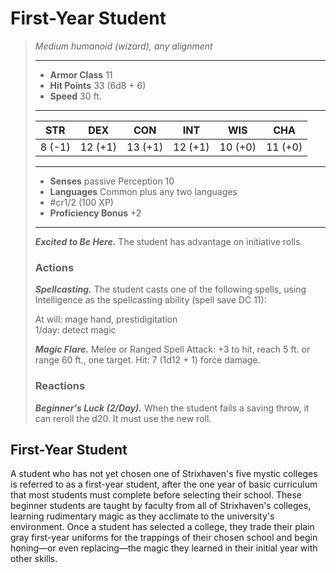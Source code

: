 # First-Year Student
>*Medium humanoid (wizard), any alignment*
>___
>- **Armor Class** 11
>- **Hit Points** 33 (6d8 + 6)
>- **Speed** 30 ft.
>___
>|STR|DEX|CON|INT|WIS|CHA|
>|:---:|:---:|:---:|:---:|:---:|:---:|
>|8 (-1)|12 (+1)|13 (+1)|12 (+1)|10 (+0)|11 (+0)|
>___
>- **Senses** passive Perception 10
>- **Languages** Common plus any two languages
>- #cr1/2 (100 XP)
>- **Proficiency Bonus** +2
>___
>***Excited to Be Here.*** The student has advantage on initiative rolls.  
>
>### Actions
>***Spellcasting.*** The student casts one of the following spells, using Intelligence as the spellcasting ability (spell save DC 11):  
>
>At will: mage hand, prestidigitation  
>1/day: detect magic  
>
>
>***Magic Flare.*** Melee  or Ranged Spell Attack: +3 to hit, reach 5 ft. or range 60 ft., one target. Hit: 7 (1d12 + 1) force damage.  
>
>### Reactions
>***Beginner's Luck (2/Day).*** When the student fails a saving throw, it can reroll the d20. It must use the new roll.

## First-Year Student

A student who has not yet chosen one of Strixhaven's five mystic colleges is referred to as a first-year student, after the one year of basic curriculum that most students must complete before selecting their school. These beginner students are taught by faculty from all of Strixhaven's colleges, learning rudimentary magic as they acclimate to the university's environment. Once a student has selected a college, they trade their plain gray first-year uniforms for the trappings of their chosen school and begin honing—or even replacing—the magic they learned in their initial year with other skills.